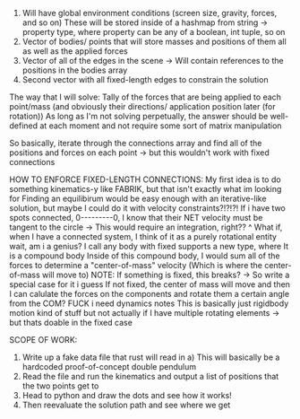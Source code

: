 1) Will have global environment conditions (screen size, gravity, forces, and so on)
    These will be stored inside of a hashmap from string -> property type, where property can be any of a boolean, int tuple, so on
2) Vector of bodies/ points that will store masses and positions of them all as well as the applied forces
3) Vector of all of the edges in the scene -> Will contain references to the positions in the bodies array 
4) Second vector with all fixed-length edges to constrain the solution

The way that I will solve:
Tally of the forces that are being applied to each point/mass (and obviously their directions/ application position later (for rotation))
As long as I'm not solving perpetually, the answer should be well-defined at each moment and not require some sort of matrix manipulation

So basically, iterate through the connections array and find all of the positions and forces on each point -> but this wouldn't work with fixed connections

HOW TO ENFORCE FIXED-LENGTH CONNECTIONS:
My first idea is to do something kinematics-y like FABRIK, but that isn't exactly what im looking for
Finding an equilibirum would be easy enough with an iterative-like solution, but maybe I could do it with velocity constraints?!?!?!
If i have two spots connected, 0---------0, I know that their NET velocity must be tangent to the circle -> This would require an integration, right??
^ What if, when I have a connected system, I think of it as a purely rotational entity
wait, am i a genius?
I call any body with fixed supports a new type, where It is a compound body
Inside of this compound body, I would sum all of the forces to determine a "center-of-mass" velocity (Which is where the center-of-mass will move to) NOTE: If something is fixed, this breaks? -> So write a special case for it i guess
If not fixed, the center of mass will move and then I can calulate the forces on the components and rotate them a certain angle from the COM? FUCK i need dynamics notes
    This is basically just rigidbody motion kind of stuff but not actually if I have multiple rotating elements -> but thats doable in the fixed case


SCOPE OF WORK:
1) Write up a fake data file that rust will read in
    a) This will basically be a hardcoded proof-of-concept double pendulum
2) Read the file and run the kinematics and output a list of positions that the two points get to 
3) Head to python and draw the dots and see how it works!
4) Then reevaluate the solution path and see where we get